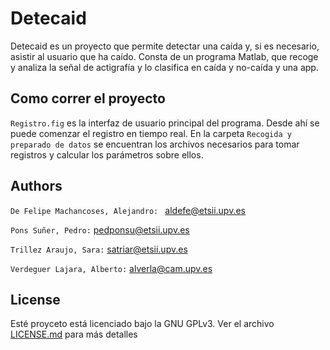 # Detecaid

Detecaid es un proyecto que permite detectar una caída y, si es necesario, asistir al usuario que ha caído. Consta de un programa Matlab, que recoge y analiza la señal de actigrafía y lo clasifica en caída y no-caída y una app.

## Como correr el proyecto

`Registro.fig` es la interfaz de usuario principal del programa. Desde ahí se puede comenzar el registro en tiempo real. En la carpeta `Recogida y preparado de datos` se encuentran los archivos necesarios para tomar registros y calcular los parámetros sobre ellos.
 

## Authors

`De Felipe Machancoses, Alejandro: ` aldefe@etsii.upv.es

`Pons Suñer, Pedro:` pedponsu@etsii.upv.es

`Trillez Araujo, Sara:` satriar@etsii.upv.es

`Verdeguer Lajara, Alberto:` alverla@cam.upv.es


## License

Esté proyceto está licenciado bajo la GNU GPLv3. Ver el archivo [LICENSE.md](LICENSE.md) para más detalles
